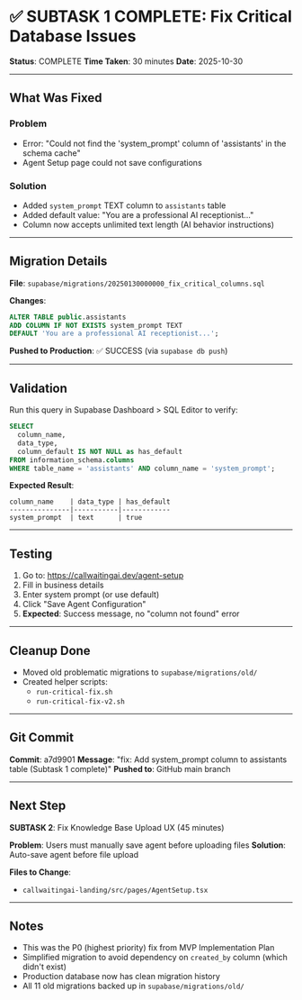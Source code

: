 # ✅ SUBTASK 1 COMPLETE: Fix Critical Database Issues

**Status**: COMPLETE
**Time Taken**: 30 minutes
**Date**: 2025-10-30

---

## What Was Fixed

### Problem
- Error: "Could not find the 'system_prompt' column of 'assistants' in the schema cache"
- Agent Setup page could not save configurations

### Solution
- Added `system_prompt` TEXT column to `assistants` table
- Added default value: "You are a professional AI receptionist..."
- Column now accepts unlimited text length (AI behavior instructions)

---

## Migration Details

**File**: `supabase/migrations/20250130000000_fix_critical_columns.sql`

**Changes**:
```sql
ALTER TABLE public.assistants
ADD COLUMN IF NOT EXISTS system_prompt TEXT
DEFAULT 'You are a professional AI receptionist...';
```

**Pushed to Production**: ✅ SUCCESS (via `supabase db push`)

---

## Validation

Run this query in Supabase Dashboard > SQL Editor to verify:

```sql
SELECT
  column_name,
  data_type,
  column_default IS NOT NULL as has_default
FROM information_schema.columns
WHERE table_name = 'assistants' AND column_name = 'system_prompt';
```

**Expected Result**:
```
column_name    | data_type | has_default
---------------|-----------|------------
system_prompt  | text      | true
```

---

## Testing

1. Go to: https://callwaitingai.dev/agent-setup
2. Fill in business details
3. Enter system prompt (or use default)
4. Click "Save Agent Configuration"
5. **Expected**: Success message, no "column not found" error

---

## Cleanup Done

- Moved old problematic migrations to `supabase/migrations/old/`
- Created helper scripts:
  - `run-critical-fix.sh`
  - `run-critical-fix-v2.sh`

---

## Git Commit

**Commit**: a7d9901
**Message**: "fix: Add system_prompt column to assistants table (Subtask 1 complete)"
**Pushed to**: GitHub main branch

---

## Next Step

**SUBTASK 2**: Fix Knowledge Base Upload UX (45 minutes)

**Problem**: Users must manually save agent before uploading files
**Solution**: Auto-save agent before file upload

**Files to Change**:
- `callwaitingai-landing/src/pages/AgentSetup.tsx`

---

## Notes

- This was the P0 (highest priority) fix from MVP Implementation Plan
- Simplified migration to avoid dependency on `created_by` column (which didn't exist)
- Production database now has clean migration history
- All 11 old migrations backed up in `supabase/migrations/old/`
